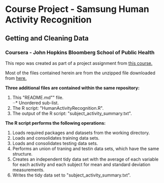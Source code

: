 # Course Project - Samsung Human Activity Recognition
## Getting and Cleaning Data 
### Coursera - John Hopkins Bloomberg School of Public Health 

This repo was created as part of a project assignment from [this course.](https://www.coursera.org/course/getdata)

Most of the files contained herein are from the unzipped file downloaded from [here.](https://d396qusza40orc.cloudfront.net/getdata%2Fprojectfiles%2FUCI%20HAR%20Dataset.zip)

**Three additional files are contained within the same repository:**  
1. This "README.md"" file.   
⋅⋅* Unordered sub-list.  
2. The R script: "HumanActivityRecognition.R".   
3. The output of the R script: "subject_activity_summary.txt".  

**The R script performs the following operations:**  
1. Loads required packages and datasets from the working directory.  
2. Loads and consolidates training data sets.  
3. Loads and consolidates testing data sets.  
4. Performs an union of traning and testin data sets, which have the same structure.  
5. Creates an independent tidy data set with the average of each variable for each activity and each subject for mean and standard deviation measurements.  
6. Writes the tidy data set to "subject_activity_summary.txt".  

